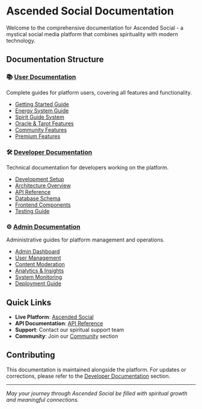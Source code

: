 # Ascended Social Documentation

Welcome to the comprehensive documentation for Ascended Social - a mystical social media platform that combines spirituality with modern technology.

## Documentation Structure

### 📚 [User Documentation](./user/)
Complete guides for platform users, covering all features and functionality.

- [Getting Started Guide](./user/getting-started.md)
- [Energy System Guide](./user/energy-system.md)
- [Spirit Guide System](./user/spirit-guide.md)
- [Oracle & Tarot Features](./user/oracle-features.md)
- [Community Features](./user/community-features.md)
- [Premium Features](./user/premium-features.md)

### 🛠️ [Developer Documentation](./developer/)
Technical documentation for developers working on the platform.

- [Development Setup](./developer/setup.md)
- [Architecture Overview](./developer/architecture.md)
- [API Reference](./developer/api-reference.md)
- [Database Schema](./developer/database-schema.md)
- [Frontend Components](./developer/frontend-components.md)
- [Testing Guide](./developer/testing.md)

### ⚙️ [Admin Documentation](./admin/)
Administrative guides for platform management and operations.

- [Admin Dashboard](./admin/dashboard.md)
- [User Management](./admin/user-management.md)
- [Content Moderation](./admin/content-moderation.md)
- [Analytics & Insights](./admin/analytics.md)
- [System Monitoring](./admin/system-monitoring.md)
- [Deployment Guide](./admin/deployment.md)

## Quick Links

- **Live Platform**: [Ascended Social](/)
- **API Documentation**: [API Reference](./developer/api-reference.md)
- **Support**: Contact our spiritual support team
- **Community**: Join our [Community](./user/community-features.md) section

## Contributing

This documentation is maintained alongside the platform. For updates or corrections, please refer to the [Developer Documentation](./developer/) section.

---

*May your journey through Ascended Social be filled with spiritual growth and meaningful connections.*